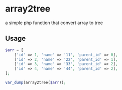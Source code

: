 # array2tree
a simple php function that convert array to tree


## Usage

```php
$arr = [
    ['id' => 1, 'name' => '11', 'parent_id' => 0],
    ['id' => 2, 'name' => '22', 'parent_id' => 1],
    ['id' => 3, 'name' => '33', 'parent_id' => 2],
    ['id' => 4, 'name' => '44', 'parent_id' => 2],
];

var_dump(array2tree($arr));
```
